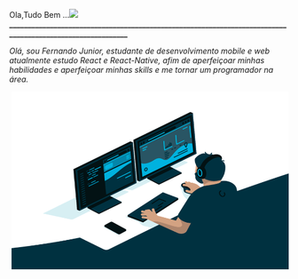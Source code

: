 Ola,Tudo Bem ...<img src="https://camo.githubusercontent.com/e8e7b06ecf583bc040eb60e44eb5b8e0ecc5421320a92929ce21522dbc34c891/68747470733a2f2f6d656469612e67697068792e636f6d2f6d656469612f6876524a434c467a6361737252346961377a2f67697068792e676966" width="25px" style="max-width:100%;">
<b>___________________________________________________________________________________________________________</b>

 <i> Olá, sou Fernando Junior, estudante de desenvolvimento mobile e web atualmente estudo React e React-Native, afim de aperfeiçoar minhas habilidades e aperfeiçoar minhas skills e me tornar um programador na área.  </i>



<img align="right" alt="GIF" src="https://github.com/Arvindcs/Arvindcs/raw/main/Source/image.gif?raw=true" width="500" height="320" style="max-width:100%;">
